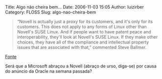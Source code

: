Title: Algo não cheira bem…
Date: 2006-11-03 15:05
Author: luizirber
Category: FLOSS
Slug: algo-nao-cheira-bem

> “Novell is actually just a proxy for its customers, and it's only for
> its customers. This does not apply to any forms of Linux other than
> Novell's SUSE Linux. And if people want to have patent peace and
> interoperability, they'll look at Novell's SUSE Linux. If they make
> other choices, they have all of the compliance and intellectual
> property issues that are associated with that,” commented Steve
> Ballmer.

[Fonte][]

Será que a Microsoft abraçou a Novell (abraço de urso, diga-se) por
causa do anúncio da Oracle na semana passada?

  [Fonte]: http://www.businessreviewonline.com/os/archives/2006/11/novell_and_micr.html
